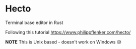 # Hecto

Terminal base editor in Rust

Following this tutorial https://www.philippflenker.com/hecto/

**NOTE** This is Unix based - doesn't work on Windows 😥